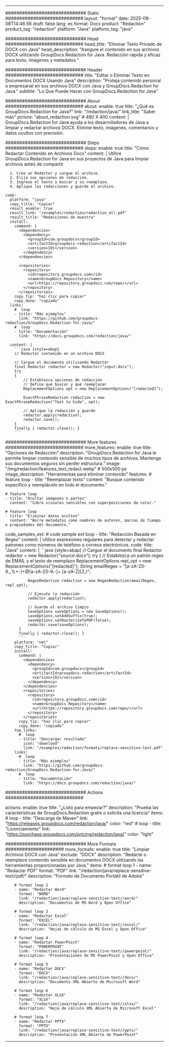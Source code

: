 
---
############################# Static ############################
layout: "format"
date:  2025-08-08T14:46:56
draft: false
lang: es
format: Docx
product: "Redaction"
product_tag: "redaction"
platform: "Java"
platform_tag: "java"

############################# Head ############################
head_title: "Eliminar Texto Privado de DOCX con Java"
head_description: "Asegure el contenido en sus archivos DOCX utilizando GroupDocs.Redaction for Java. Redacción rápida y eficaz para texto, imágenes y metadatos."

############################# Header ############################
title: "Editar o Eliminar Texto en Documentos DOCX Usando Java" 
description: "Proteja contenido personal o empresarial en sus archivos DOCX con Java y GroupDocs.Redaction for Java."
subtitle: "Lo Que Puede Hacer con GroupDocs.Redaction for Java" 

############################# About ############################
about:
    enable: true
    title: "¿Qué es GroupDocs.Redaction for Java?"
    link: "/redaction/java/"
    link_title: "Saber más"
    picture: "about_redaction.svg" # 480 X 400
    content: |
       GroupDocs.Redaction for Java ayuda a los desarrolladores de Java a limpiar y redactar archivos DOCX. Elimine texto, imágenes, comentarios y datos ocultos con precisión.

############################# Steps ############################
steps:
    enable: true
    title: "Cómo Redactar Contenido en Archivos Docx"
    content: |
      Utilice GroupDocs.Redaction for Java en sus proyectos de Java para limpiar archivos antes de compartir.
      
      1. Cree un Redactor y cargue el archivo.
      2. Elija sus opciones de redacción.
      3. Ingrese el texto a buscar y su reemplazo.
      4. Aplique las redacciones y guarde el archivo.
   
    code:
      platform: "java"
      copy_title: "Copiar"
      result_enable: true
      result_link: "/examples/redaction/redaction_all.pdf"
      result_title: "Redacciones de muestra"
      install:
        command: |
          <dependencies>
            <dependency>
              <groupId>com.groupdocs</groupId>
              <artifactId>groupdocs-redaction</artifactId>
              <version>{0}</version>
            </dependency>
          </dependencies>

          <repositories>
            <repository>
              <id>repository.groupdocs.com</id>
              <name>GroupDocs Repository</name>
              <url>https://repository.groupdocs.com/repo/</url>
            </repository>
          </repositories>
        copy_tip: "haz clic para copiar"
        copy_done: "copiado"
      links:
        #  loop
        - title: "Más ejemplos"
          link: "https://github.com/groupdocs-redaction/GroupDocs.Redaction-for-Java/"
        #  loop
        - title: "Documentación"
          link: "https://docs.groupdocs.com/redaction/java/"
          
      content: |
        ```java {style=abap}
        // Redactar contenido en un archivo DOCX

        // Cargue el documento utilizando Redactor
        final Redactor redactor = new Redactor("input.docx");
        try
        {
            // Establezca opciones de redacción
            // Defina qué buscar y qué reemplazar
            ReplacementOptions opt = new ReplacementOptions("[redacted]");
            
            ExactPhraseRedaction redaction = new ExactPhraseRedaction("Text to hide", opt);

            // Aplique la redacción y guarde
            redactor.apply(redaction);
            redactor.save();
        }
        finally { redactor.close(); }
        ```            


############################# More features ############################
more_features:
  enable: true
  title: "Opciones de Redacción"
  description: "GroupDocs.Redaction for Java le permite limpiar contenido sensible de muchos tipos de archivos. Mantenga sus documentos seguros sin perder estructura."
  image: "/img/redaction/features_text_redact.webp" # 500x500 px
  image_description: "Herramientas para eliminar contenido"
  features:
    # feature loop
    - title: "Reemplazar texto"
      content: "Busque contenido específico y reemplácelo en todo el documento."

    # feature loop
    - title: "Ocultar imágenes o partes"
      content: "Cubra visuales sensibles con superposiciones de color."

    # feature loop
    - title: "Eliminar datos ocultos"
      content: "Borre metadatos como nombres de autores, marcas de tiempo o propiedades del documento."
      
  code_samples_ext:
    # code sample ext loop
    - title: "Redacción Basada en Regex"
      content: |
        Utilice expresiones regulares para detectar y redactar patrones como números de teléfono o correos electrónicos.
      code:
        title: "Java"
        content: |
          ```java {style=abap}
          //  Cargue el documento
          final Redactor redactor = new Redactor("source.docx");
          try
          {
              // Establezca un patrón regex de EMAIL y el texto de reemplazo
              ReplacementOptions repl_opt = new ReplacementOptions("[redacted]");
              String emailRegex = "[a-zA-Z0-9._%+-]+@[a-zA-Z0-9.-]+\.[a-zA-Z]{2,}";

              RegexRedaction redaction = new RegexRedaction(emailRegex, repl_opt);
              
              // Ejecute la redacción
              redactor.apply(redaction);

              // Guarde el archivo limpio
              SaveOptions saveOptions = new SaveOptions();
              saveOptions.setAddSuffix(true);
              saveOptions.setRasterizeToPDF(false);
              redactor.save(saveOptions);
          }
          finally { redactor.close(); }
          ```
        platform: "net"
        copy_title: "Copiar"
        install:
          command: |
            <dependencies>
              <dependency>
                <groupId>com.groupdocs</groupId>
                <artifactId>groupdocs-redaction</artifactId>
                <version>{0}</version>
              </dependency>
            </dependencies>
            <repositories>
              <repository>
                <id>repository.groupdocs.com</id>
                <name>GroupDocs Repository</name>
                <url>https://repository.groupdocs.com/repo/</url>
              </repository>
            </repositories>
          copy_tip: "haz clic para copiar"
          copy_done: "copiado"
        top_links:
          #  loop
          - title: "Descargar resultado"
            icon: "download"
            link: "/examples/redaction/formats/replace-sensitive-text.pdf"
        links:
          #  loop
          - title: "Más ejemplos"
            link: "https://github.com/groupdocs-redaction/GroupDocs.Redaction-for-Java/"
          #  loop
          - title: "Documentación"
            link: "https://docs.groupdocs.com/redaction/java/"


############################# Actions ############################

actions:
  enable: true
  title: "¿Listo para empezar?"
  description: "Prueba las características de GroupDocs.Redaction gratis o solicita una licencia"
  items:
    #  loop
    - title: "Descarga de Maven"
      link: "https://releases.groupdocs.com/redaction/java/"
      color: "red"
        #  loop
    - title: "Licenciamiento"
      link: "https://purchase.groupdocs.com/pricing/redaction/java/"
      color: "light"


############################# More Formats #####################
more_formats:
    enable: true
    title: "Limpiar Archivos DOCX con Java"
    exclude: "DOCX"
    description: "Redacte o reemplace contenido sensible en documentos DOCX utilizando las herramientas proporcionadas por Java."
    items: 
        # format loop 1
        - name: "Redactar PDF"
          format: "PDF"
          link: "/redaction/java/replace-sensitive-text//pdf/"
          description: "Formato de Documento Portátil de Adobe"

        # format loop 2
        - name: "Redactar Word"
          format: "WORD"
          link: "/redaction/java/replace-sensitive-text//word/"
          description: "Documentos de MS Word y Open Office"
          
        # format loop 3
        - name: "Redactar Excel"
          format: "EXCEL"
          link: "/redaction/java/replace-sensitive-text//excel/"
          description: "Hojas de cálculo de MS Excel y Open Office"

        # format loop 4
        - name: "Redactar PowerPoint"
          format: "POWERPOINT"
          link: "/redaction/java/replace-sensitive-text//powerpoint/"
          description: "Presentaciones de MS PowerPoint y Open Office"

        # format loop 5
        - name: "Redactar DOCX"
          format: "DOCX"
          link: "/redaction/java/replace-sensitive-text//docx/"
          description: "Documento XML Abierto de Microsoft Word"
          
        # format loop 6
        - name: "Redactar XLSX"
          format: "XLSX"
          link: "/redaction/java/replace-sensitive-text//xlsx/"
          description: "Hoja de cálculo XML Abierta de Microsoft Excel"
          
        # format loop 7
        - name: "Redactar PPTX"
          format: "PPTX"
          link: "/redaction/java/replace-sensitive-text//pptx/"
          description: "Presentación XML Abierta de PowerPoint"


---